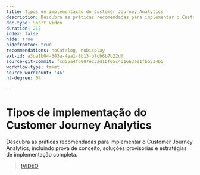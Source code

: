 ```yaml
---
title: Tipos de implementação do Customer Journey Analytics
description: Descubra as práticas recomendadas para implementar o Customer Journey Analytics, incluindo prova de conceito, soluções provisórias e estratégias de implementação completa.
doc-type: Short Video
duration: 212
index: false
hide: true
hidefromtoc: true
recommendations: noCatalog, noDisplay
exl-id: a3da1b04-343a-4ea1-8b13-b7cb6b7b22df
source-git-commit: fcd55a4fd007ec32d1bf05c431663a01fbb534b5
workflow-type: tm+mt
source-wordcount: '46'
ht-degree: 0%

---
```


# Tipos de implementação do Customer Journey Analytics

Descubra as práticas recomendadas para implementar o Customer Journey Analytics, incluindo prova de conceito, soluções provisórias e estratégias de implementação completa.

<!-- 62_S113_3442460_211_best-practices-for-implementing-customer-journey-analytics -->
>[!VIDEO](https://video.tv.adobe.com/v/3458311/?learn=on&enablevpops=true)
